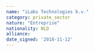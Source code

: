 ```yaml
---
name: "iLabs Technologies b.v."
category: private_sector
nature: "Entreprise"
nationality: NLD
alliance: 
date_signed: '2018-11-12'
---
```

    